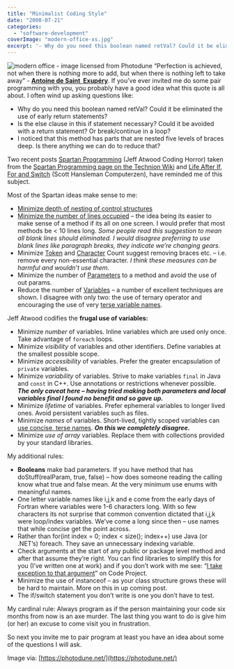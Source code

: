 ```yaml
---
title: "Minimalist Coding Style"
date: "2008-07-21"
categories: 
  - "software-development"
coverImage: "modern-office-xs.jpg"
excerpt: '- Why do you need this boolean named retVal? Could it be eliminated the use of early'
---
```


![modern office - image licensed from Photodune](src/content/blog/minimalist-coding-style/images/modern-office-xs.jpg) “Perfection is achieved, not when there is nothing more to add, but when there is nothing left to take away” - **[Antoine de Saint  Exupéry](https://en.wikipedia.org/wiki/Antoine_de_Saint_Exup%C3%A9ry)**. If you’ve ever invited me do some pair programming with you, you probably have a good idea what this quote is all about. I often wind up asking questions like:

- Why do you need this boolean named retVal? Could it be eliminated the use of early return statements?
- Is the else clause in this if statement necessary? Could it be avoided with a return statement? Or break/continue in a loop?
- I noticed that this method has parts that are nested five levels of braces deep. Is there anything we can do to reduce that?

Two recent posts [Spartan Programming](https://blog.codinghorror.com/spartan-programming/) (Jeff Atwood Coding Horror) taken from the [Spartan Programming page on the Technion Wiki](https://ssdl-wiki.cs.technion.ac.il/wiki/index.php/Spartan_programming) and [Life After If, For and Switch](https://www.hanselman.com/blog/back-to-basics-life-after-if-for-and-switch-like-a-data-structures-reminder) (Scott Hansleman Computerzen), have reminded me of this subject.

Most of the Spartan ideas make sense to me:

- [Minimize depth of nesting of control structures](https://ssdl-wiki.cs.technion.ac.il/wiki/index.php/Horizontal_complexity%2C_spartan_reduction_of)
- [Minimize the number of lines occupied](https://ssdl-wiki.cs.technion.ac.il/wiki/index.php/Vertical_complexity%2C_spartan_reduction_of) – the idea being its easier to make sense of a method if its all on one screen. I would prefer that most methods be < 10 lines long. _Some people read this suggestion to mean all blank lines should eliminated. I would disagree preferring to use blank lines like paragraph breaks, they indicate we’re changing gears._
- Minimize [Token](https://ssdl-wiki.cs.technion.ac.il/wiki/index.php/Token_count%2C_spartan_reduction_of) and [Character](https://ssdl-wiki.cs.technion.ac.il/wiki/index.php/Character_count%2C_spartan_reduction_of) Count suggest removing braces etc. – i.e. remove every non-essential character. _I think these measures can be harmful and wouldn’t use them._
- Minimize the number of [Parameters](https://ssdl-wiki.cs.technion.ac.il/wiki/index.php/Parameters%2C_spartan_reduction_of) to a method and avoid the use of out params.
- Reduce the number of [Variables](https://ssdl-wiki.cs.technion.ac.il/wiki/index.php/Variables%2C_spartan_reduction_of) – a number of excellent techniques are shown. I disagree with only two: the use of ternary operator and encouraging the use of very [terse variable names](https://ssdl-wiki.cs.technion.ac.il/wiki/index.php/Terse_variable_naming).

Jeff Atwood codifies the **frugal use of variables:**

- Minimize _number_ of variables. Inline variables which are used only once. Take advantage of `foreach` loops.
- Minimize _visibility_ of variables and other identifiers. Define variables at the smallest possible scope.
- Minimize _accessibility_ of variables. Prefer the greater encapsulation of `private` variables.
- Minimize _variability_ of variables. Strive to make variables `final` in Java and `const` in C++. Use annotations or restrictions whenever possible. _**The only caveat here – having tried making both parameters and local variables final I found no benefit and so gave up.**_
- Minimize _lifetime_ of variables. Prefer ephemeral variables to longer lived ones. Avoid persistent variables such as files.
- Minimize _names_ of variables. Short-lived, tightly scoped variables can [use concise, terse names](https://ssdl-wiki.cs.technion.ac.il/wiki/index.php/Terse_variable_naming). **_On this we completely disagree._**
- Minimize _use of array_ variables. Replace them with collections provided by your standard libraries.

My additional rules:

- **Booleans** make bad parameters. If you have method that has doStuff(realParam, true, false) – how does someone reading the calling know what true and false mean. At the very minimum use enums with meaningful names.
- One letter variable names like i,j,k and e come from the early days of Fortran where variables were 1-6 characters long. With so few characters its not surprise that common convention dictated that i,j,k were loop/index variables. We’ve come a long since then – use names that while concise get the point across.
- Rather than for(int index = 0; index < size(); index++) use Java (or .NET’s) foreach. They save an unnecessary indexing variable.
- Check arguments at the start of any public or package level method and after that assume they’re right. You can find libraries to simplify this for you (I’ve written one at work) and if you don’t work with me see: “[I take exception to that argument](https://www.codeproject.com/Articles/9037/I-take-exception-to-that-argument)” on Code Project.
- Minimize the use of instanceof – as your class structure grows these will be hard to maintain. More on this in up coming post.
- The if/switch statement you don’t write is one you don’t have to test.

My cardinal rule: Always program as if the person maintaining your code six months from now is an axe murder. The last thing you want to do is give him (or her) an excuse to come visit you in frustration.

So next you invite me to pair program at least you have an idea about some of the questions I will ask.

Image via: [https://photodune.net/](https://photodune.net/)
